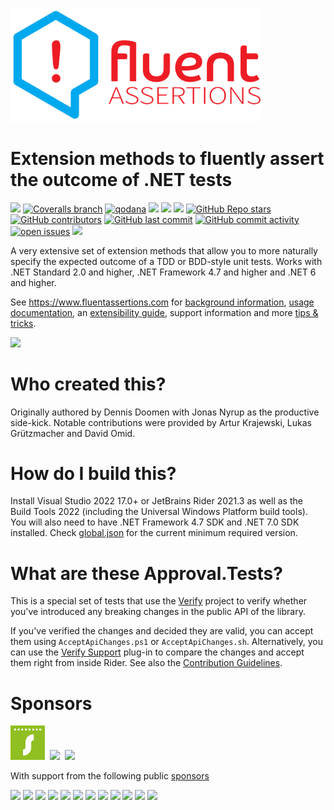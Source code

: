 <a href="https://www.fluentassertions.com"><img src="docs/assets/images/fluent_assertions_large_horizontal.svg" style="width:400px"/></a>

# Extension methods to fluently assert the outcome of .NET tests
[![](https://img.shields.io/github/actions/workflow/status/fluentassertions/fluentassertions/build.yml?branch=develop)](https://github.com/fluentassertions/fluentassertions/actions?query=branch%3Adevelop)
[![Coveralls branch](https://img.shields.io/coverallsCoverage/github/fluentassertions/fluentassertions?branch=develop)](https://coveralls.io/github/fluentassertions/fluentassertions?branch=develop)
[![qodana](https://github.com/fluentassertions/fluentassertions/actions/workflows/code_quality.yml/badge.svg)](https://github.com/fluentassertions/fluentassertions/actions/workflows/code_quality.yml)
[![](https://img.shields.io/github/release/FluentAssertions/FluentAssertions.svg?label=latest%20release&color=007edf)](https://github.com/FluentAssertions/FluentAssertions/releases/latest)
[![](https://img.shields.io/nuget/dt/FluentAssertions.svg?label=downloads&color=007edf&logo=nuget)](https://www.nuget.org/packages/FluentAssertions)
[![](https://img.shields.io/librariesio/dependents/nuget/FluentAssertions.svg?label=dependent%20libraries)](https://libraries.io/nuget/FluentAssertions)
[![GitHub Repo stars](https://img.shields.io/github/stars/fluentassertions/fluentassertions)](https://github.com/fluentassertions/fluentassertions/stargazers)
[![GitHub contributors](https://img.shields.io/github/contributors/fluentassertions/fluentassertions)](https://github.com/fluentassertions/fluentassertions/graphs/contributors)
[![GitHub last commit](https://img.shields.io/github/last-commit/fluentassertions/fluentassertions)](https://github.com/fluentassertions/fluentassertions)
[![GitHub commit activity](https://img.shields.io/github/commit-activity/m/fluentassertions/fluentassertions)](https://github.com/fluentassertions/fluentassertions/graphs/commit-activity)
[![open issues](https://img.shields.io/github/issues/fluentassertions/fluentassertions)](https://github.com/fluentassertions/fluentassertions/issues)
![](https://img.shields.io/badge/release%20strategy-githubflow-orange.svg)

A very extensive set of extension methods that allow you to more naturally specify the expected outcome of a TDD or BDD-style unit tests. Works with .NET Standard 2.0 and higher, .NET Framework 4.7 and higher and .NET 6 and higher.

See https://www.fluentassertions.com for [background information](https://fluentassertions.com/about/), [usage documentation](https://fluentassertions.com/introduction), an [extensibility guide](https://fluentassertions.com/extensibility/), support information and more [tips & tricks](https://fluentassertions.com/tips/).

![](https://repobeats.axiom.co/api/embed/282ed7bca0ede1ac7751ebde6b3ef091a0c6c52d.svg)

# Who created this?
Originally authored by Dennis Doomen with Jonas Nyrup as the productive side-kick. Notable contributions were provided by Artur Krajewski, Lukas Grützmacher and David Omid.

# How do I build this?
Install Visual Studio 2022 17.0+ or JetBrains Rider 2021.3 as well as the Build Tools 2022 (including the Universal Windows Platform build tools). You will also need to have .NET Framework 4.7 SDK and .NET 7.0 SDK installed. Check [global.json](global.json) for the current minimum required version.

# What are these Approval.Tests?
This is a special set of tests that use the [Verify](https://github.com/VerifyTests/Verify) project to verify whether you've introduced any breaking changes in the public API of the library.

If you've verified the changes and decided they are valid, you can accept them  using `AcceptApiChanges.ps1` or `AcceptApiChanges.sh`. Alternatively, you can use the [Verify Support](https://plugins.jetbrains.com/plugin/17240-verify-support) plug-in to compare the changes and accept them right from inside Rider. See also the [Contribution Guidelines](CONTRIBUTING.md).

# Sponsors
<a href="https://www.swyfft.com/"><img src="docs/assets/images/swyfft.jpg" style="width:55px"/></a>&nbsp;
<a href="https://www.infosupport.com/"><img src="docs/assets/images/info-support.jpg" style="width:100px"/></a>&nbsp;
<a href="https://www.jetbrains.com/rider/"><img src="docs/assets/images/jetbrainsrider.svg" style="width:150px"/></a>&nbsp;

With support from the following public [sponsors](https://github.com/sponsors/fluentassertions)  

<a href="https://github.com/jfoshee"><img src="https://avatars.githubusercontent.com/u/480334?s=52&v=4"/></a>
<a href="https://github.com/Alexei000"><img src="https://avatars.githubusercontent.com/u/12892366?s=52&v=4" style="width:52px"/></a>
<a href="https://github.com/mediaclip"><img src="https://avatars.githubusercontent.com/u/6798228?s=52&v=4"/></a>
<a href="https://github.com/DerAlbertCom"><img src="https://avatars.githubusercontent.com/u/136992?s=52&v=4"/></a>
<a href="https://github.com/waywedo"><img src="https://avatars.githubusercontent.com/u/20328638?s=52&v=4"/></a>
<a href="https://github.com/hassanhabib"><img src="https://avatars.githubusercontent.com/u/1453985?s=52&v=4"/></a>
<a href="https://github.com/MGundersen"><img src="https://avatars.githubusercontent.com/u/15629960?s=52&v=4"/></a>
<a href="https://github.com/Jonathan-Hickey"><img src="https://avatars.githubusercontent.com/u/5510103?s=52&v=4"/></a>
<a href="https://github.com/DevJonny"><img src="https://avatars.githubusercontent.com/u/779133?s=52&v=4"/></a>
<a href="https://github.com/wilsonneto-dev"><img src="https://avatars.githubusercontent.com/u/20674439?s=52&v=4"/></a>
<a href="https://github.com/danielrmay"><img src="https://avatars.githubusercontent.com/u/237782?s=52&v=4"/></a>
<a href="https://github.com/StrawbrryFlurry"><img src="https://avatars.githubusercontent.com/u/44098020?s=52&v=4"/></a>


